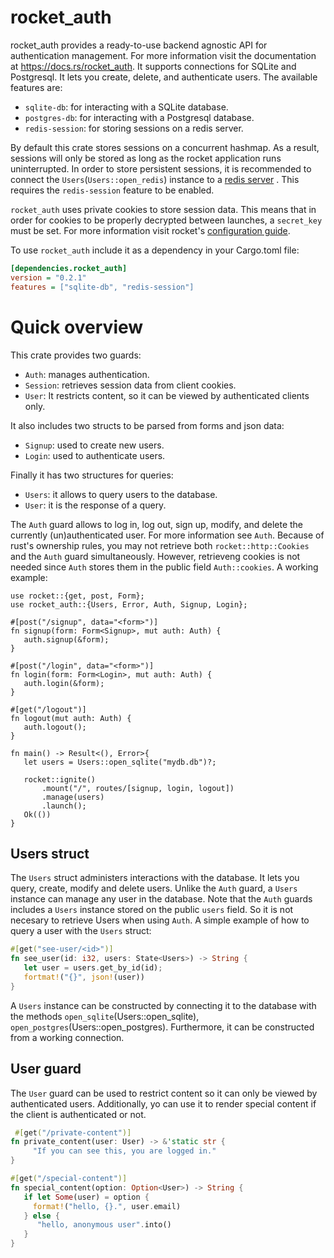 # rocket_auth 
rocket_auth provides a ready-to-use  backend agnostic API for authentication management. 
For more information visit the documentation at https://docs.rs/rocket_auth. 
It supports connections for SQLite and Postgresql. It lets you create, delete, and authenticate users.
The available features are:
* `sqlite-db`: for interacting with a SQLite database. 
* `postgres-db`: for interacting with a Postgresql database.
* `redis-session`: for storing sessions on a redis server. 

By default this crate stores sessions on a concurrent hashmap. 
As a result, sessions will only be stored as long as the rocket application runs uninterrupted. 
In order to store persistent sessions, it is recommended to connect the `Users`(`Users::open_redis`) instance to a [redis server](https://redis.io/) .
This requires the `redis-session` feature to be enabled. 

`rocket_auth` uses private cookies to store session data. 
This means that in order for cookies to be properly decrypted between launches, a `secret_key` must be set.
For more information visit rocket's [configuration guide](https://rocket.rs/v0.4/guide/configuration/).





To use `rocket_auth` include it as a dependency in your Cargo.toml file: 
```ini
[dependencies.rocket_auth]
version = "0.2.1"
features = ["sqlite-db", "redis-session"]
```
# Quick overview
This crate provides two guards:
* `Auth`: manages authentication.
* `Session`: retrieves session data from client cookies.
* `User`: It restricts content, so it can be viewed by authenticated clients only.

It also includes two structs to be parsed from forms and json data: 
* `Signup`: used to create new users.
* `Login`: used to authenticate users.

Finally it has two structures for queries: 
* `Users`: it allows to query users to the database.
* `User`: it is the response of a query.


The `Auth` guard allows to log in, log out, sign up, modify, and delete the currently (un)authenticated user. 
For more information see `Auth`. Because of rust's ownership rules, you may not retrieve both `rocket::http::Cookies` and the `Auth` guard
simultaneously. However, retrieveng cookies is not needed since `Auth` stores them in the public field `Auth::cookies`.
A working example: 
```rust,no_run
use rocket::{get, post, Form};
use rocket_auth::{Users, Error, Auth, Signup, Login};

#[post("/signup", data="<form>")] 
fn signup(form: Form<Signup>, mut auth: Auth) {
   auth.signup(&form);
}

#[post("/login", data="<form>")] 
fn login(form: Form<Login>, mut auth: Auth) {
   auth.login(&form);
}

#[get("/logout")] 
fn logout(mut auth: Auth) {
   auth.logout();
}

fn main() -> Result<(), Error>{
   let users = Users::open_sqlite("mydb.db")?;

   rocket::ignite()
       .mount("/", routes/[signup, login, logout])
       .manage(users)
       .launch();
   Ok(())
}
```

## Users struct
The `Users` struct administers interactions with the database. 
It lets you query, create, modify and delete users.
Unlike the `Auth` guard, a `Users` instance can manage any user in the database.
Note that the `Auth` guards includes a `Users` instance stored on the public `users` field.
So it is not necesary to retrieve Users when using `Auth`.
A simple example of how to query a user with the `Users` struct:

```rust 
#[get("see-user/<id>")]
fn see_user(id: i32, users: State<Users>) -> String {
   let user = users.get_by_id(id);
   fortmat!("{}", json!(user))
}
```

A `Users` instance can be constructed by connecting it to the database with the methods `open_sqlite`(Users::open_sqlite),
`open_postgres`(Users::open_postgres). Furthermore, it can be constructed from a working connection. 



## User guard
The `User` guard can be used to restrict content so it can only be viewed by authenticated users. 
Additionally, yo can use it to render special content if the client is authenticated or not. 
```rust
 #[get("/private-content")]
fn private_content(user: User) -> &'static str {
     "If you can see this, you are logged in."
} 

#[get("/special-content")]
fn special_content(option: Option<User>) -> String {
   if let Some(user) = option {
     format!("hello, {}.", user.email)
   } else {
      "hello, anonymous user".into()
   }
} 
```


